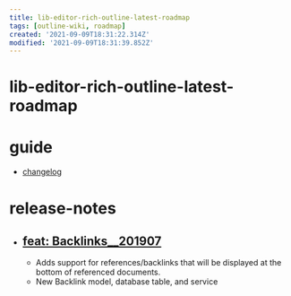 ```yaml
---
title: lib-editor-rich-outline-latest-roadmap
tags: [outline-wiki, roadmap]
created: '2021-09-09T18:31:22.314Z'
modified: '2021-09-09T18:31:39.852Z'
---
```


# lib-editor-rich-outline-latest-roadmap

# guide

- [changelog](https://www.getoutline.com/changelog)
# release-notes
- ## [feat: Backlinks__201907](https://github.com/outline/outline/pull/979)
  - Adds support for references/backlinks that will be displayed at the bottom of referenced documents.
  - New Backlink model, database table, and service
